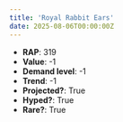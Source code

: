 ```yaml
---
title: 'Royal Rabbit Ears'
date: 2025-08-06T00:00:00Z
---
```

- **RAP**: 319
- **Value**: -1
- **Demand level**: -1
- **Trend**: -1
- **Projected?**: True
- **Hyped?**: True
- **Rare?**: True
